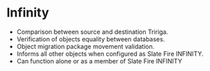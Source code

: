 # Infinity 

 - Comparison between source and destination Tririga.
 - Verification of objects equality between databases.
 - Object migration package movement validation.
 - Informs all other objects when configured as Slate Fire INFINITY.
 - Can function alone or as a member of Slate Fire INFINITY

<!--stackedit_data:
eyJoaXN0b3J5IjpbMTM1MTM2NDg1Nl19
-->